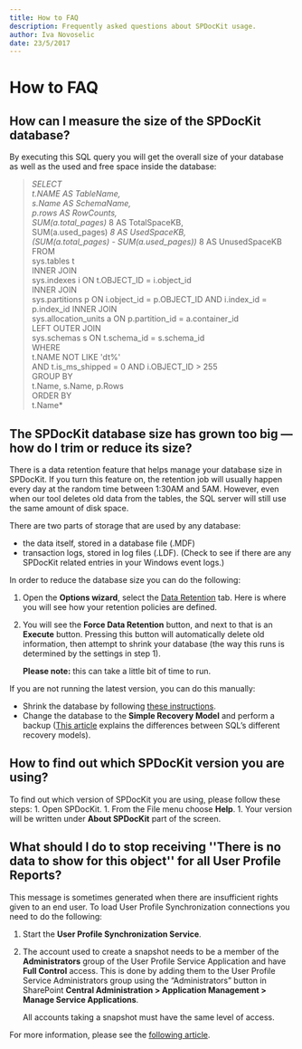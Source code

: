 ```yaml
---
title: How to FAQ
description: Frequently asked questions about SPDocKit usage.
author: Iva Novoselic
date: 23/5/2017
---
```


# How to FAQ

## How can I measure the size of the SPDocKit database?

By executing this SQL query you will get the overall size of your database as well as the used and free space inside the database:

> _SELECT  
> t.NAME AS TableName,  
> s.Name AS SchemaName,  
> p.rows AS RowCounts,  
> SUM\(a.total\_pages\)_ 8 AS TotalSpaceKB,  
> SUM\(a.used\_pages\) _8 AS UsedSpaceKB,  
> \(SUM\(a.total\_pages\) - SUM\(a.used\_pages\)\)_ 8 AS UnusedSpaceKB  
> FROM  
> sys.tables t  
> INNER JOIN  
> sys.indexes i ON t.OBJECT\_ID = i.object\_id  
> INNER JOIN  
> sys.partitions p ON i.object\_id = p.OBJECT\_ID AND i.index\_id = p.index\_id INNER JOIN  
> sys.allocation\_units a ON p.partition\_id = a.container\_id  
> LEFT OUTER JOIN  
> sys.schemas s ON t.schema\_id = s.schema\_id  
> WHERE  
> t.NAME NOT LIKE 'dt%'  
> AND t.is\_ms\_shipped = 0 AND i.OBJECT\_ID &gt; 255  
> GROUP BY  
> t.Name, s.Name, p.Rows  
> ORDER BY  
> t.Name\*

## The SPDocKit database size has grown too big — how do I trim or reduce its size?

There is a data retention feature that helps manage your database size in SPDocKit. If you turn this feature on, the retention job will usually happen every day at the random time between 1:30AM and 5AM. However, even when our tool deletes old data from the tables, the SQL server will still use the same amount of disk space.

There are two parts of storage that are used by any database:

* the data itself, stored in a database file \(.MDF\)
* transaction logs, stored in log files \(.LDF\). \(Check to see if there are any SPDocKit related entries in your Windows event logs.\)

In order to reduce the database size you can do the following:

1. Open the **Options wizard**, select the [Data Retention](../../get-to-know-spdockit/backstage-screen/options-wizard.md) tab. Here is where you will see how your retention policies are defined.
2. You will see the **Force Data Retention** button, and next to that is an **Execute** button. Pressing this button will automatically delete old information, then attempt to shrink your database \(the way this runs is determined by the settings in step 1\).

   **Please note:** this can take a little bit of time to run.

If you are not running the latest version, you can do this manually:

* Shrink the database by following [these instructions](http://msdn.microsoft.com/en-us/library/ms189035.aspx).
* Change the database to the **Simple Recovery Model** and perform a backup \([This article](http://msdn.microsoft.com/en-us/library/ms189275.aspx) explains the differences between SQL’s different recovery models\).  

## How to find out which SPDocKit version you are using?

To find out which version of SPDocKit you are using, please follow these steps: 1. Open SPDocKit. 1. From the File menu choose **Help**. 1. Your version will be written under **About SPDocKit** part of the screen.

## What should I do to stop receiving ''There is no data to show for this object'' for all User Profile Reports?

This message is sometimes generated when there are insufficient rights given to an end user. To load User Profile Synchronization connections you need to do the following:

1. Start the **User Profile Synchronization Service**.
2. The account used to create a snapshot needs to be a member of the **Administrators** group of the User Profile Service Application and have **Full Control** access. This is done by adding them to the User Profile Service Administrators group using the “Administrators” button in SharePoint **Central Administration &gt; Application Management &gt; Manage Service Applications**.

   All accounts taking a snapshot must have the same level of access.

For more information, please see the [following article](../requirements/user-profile-service-requirements.md).

